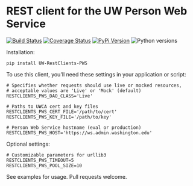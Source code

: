 # REST client for the UW Person Web Service

[![Build Status](https://api.travis-ci.com/uw-it-aca/uw-restclients-pws.svg?branch=master)](https://travis-ci.com/uw-it-aca/uw-restclients-pws)
[![Coverage Status](https://coveralls.io/repos/github/uw-it-aca/uw-restclients-pws/badge.svg?branch=master)](https://coveralls.io/github/uw-it-aca/uw-restclients-pws?branch=master)
[![PyPi Version](https://img.shields.io/pypi/v/uw-restclients-pws.svg)](https://pypi.python.org/pypi/uw-restclients-pws)
![Python versions](https://img.shields.io/pypi/pyversions/uw-restclients-pws.svg)

Installation:

    pip install UW-RestClients-PWS

To use this client, you'll need these settings in your application or script:

    # Specifies whether requests should use live or mocked resources,
    # acceptable values are 'Live' or 'Mock' (default)
    RESTCLIENTS_PWS_DAO_CLASS='Live'

    # Paths to UWCA cert and key files
    RESTCLIENTS_PWS_CERT_FILE='/path/to/cert'
    RESTCLIENTS_PWS_KEY_FILE='/path/to/key'

    # Person Web Service hostname (eval or production)
    RESTCLIENTS_PWS_HOST='https://ws.admin.washington.edu'

Optional settings:

    # Customizable parameters for urllib3
    RESTCLIENTS_PWS_TIMEOUT=5
    RESTCLIENTS_PWS_POOL_SIZE=10

See examples for usage.  Pull requests welcome.
